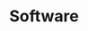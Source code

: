 ---
layout: posts_by_category
categories: software
title: Software
permalink: /category/software
---
